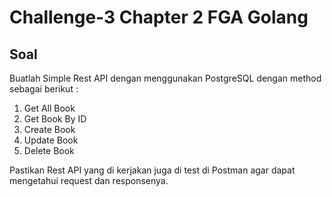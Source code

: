 # Challenge-3 Chapter 2 FGA Golang

## Soal

Buatlah Simple Rest API dengan menggunakan PostgreSQL dengan method sebagai berikut :
1. Get All Book 
2. Get Book By ID
3. Create Book
4. Update Book
5. Delete Book 

Pastikan Rest API yang di kerjakan juga di test di Postman agar dapat mengetahui request dan responsenya.
